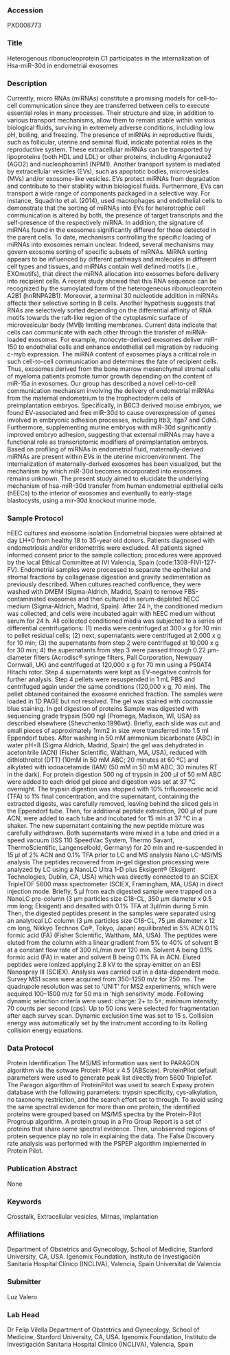 ### Accession
PXD008773

### Title
Heterogenous ribonucleoprotein C1 participates in the internalization of Hsa-miR-30d in endometrial exosomes

### Description
Currently, micro RNAs (miRNAs) constitute a promising models for cell-to-cell communication  since they are transferred between cells to execute essential roles in many processes. Their structure and size, in addition to various transport mechanisms, allow them to remain stable within various biological fluids, surviving in extremely adverse conditions, including low pH, boiling, and freezing. The presence of miRNAs in reproductive fluids, such as follicular, uterine and seminal fluid, indicate potential roles in the reproductive system. These extracellular miRNAs can be transported by lipoproteins (both HDL and LDL) or other proteins, including Argonaute2 (AGO2)  and nucleophosmin1 (NPM1). Another transport system is mediated by extracellular vesicles (EVs), such as apoptotic bodies, microvesicles (MVs) and/or exosome-like vesicles. EVs protect miRNAs from degradation and contribute to their stability within biological fluids. Furthermore, EVs can transport a wide range of components packaged in a selective way. For instance, Squadrito et al. (2014), used macrophages and endothelial cells to demonstrate that the sorting of miRNAs into EVs for heterotrophic cell communication is altered by both, the presence of target transcripts and the self-presence of the respectively miRNA. In addition, the signature of miRNAs found in the exosomes significantly differed for those detected in the parent cells. To date, mechanisms controlling the specific loading of miRNAs into exosomes remain unclear. Indeed, several mechanisms may govern exosome sorting of specific subsets of miRNAs. MiRNA sorting appears to be influenced by different pathways and molecules in different cell types and tissues, and miRNAs contain well defined motifs (i.e., EXOmotifs), that direct the miRNA allocation into exosomes before delivery into recipient cells. A recent study showed that this RNA sequence can be recognized by the sumoylated form of the heterogeneous ribonucleoprotein A2B1 (hnRNPA2B1). Moreover, a terminal 30 nucleotide addition in miRNAs affects their selective sorting in B cells. Another hypothesis suggests that RNAs are selectively sorted depending on the differential affinity of RNA motifs towards the raft-like region of the cytoplasmic surface of microvesicular body (MVB) limiting membranes. Current data indicate that cells can communicate with each other through the transfer of miRNA-loaded exosomes. For example, monocyte-derived exosomes deliver miR-150 to endothelial cells and enhance endothelial cell migration by reducing c-myb expression. The miRNA content of exosomes plays a critical role in such cell-to-cell communication and determines the fate of recipient cells. Thus, exosomes derived from the bone marrow mesenchymal stromal cells of myeloma patients promote tumor growth depending on the content of miR-15a in exosomes.  Our group has described a novel cell-to-cell communication mechanism involving the delivery of endometrial miRNAs from the maternal endometrium to the trophectoderm cells of preimplantation embryos. Specifically, in B6C3 derived mouse embryos, we found EV-associated and free miR-30d to cause  overexpression of genes involved in embryonic adhesion processes, including Itb3, Itga7 and Cdh5. Furthermore, supplementing murine embryos with miR-30d significantly improved embryo adhesion, suggesting that external miRNAs may have a functional role as transcriptomic modifiers of preimplantation embryos. Based on profiling of miRNAs in endometrial fluid, maternally-derived miRNAs are present within EVs in the uterine microenvironment. The internalization of maternally-derived exosomes has been visualized, but the mechanism by which miR-30d becomes incorporated into exosomes remains unknown. The present study aimed to elucidate the underlying mechanism of hsa-miR-30d transfer from human endometrial epithelial cells (hEECs) to the interior of exosomes and eventually to early-stage blastocysts, using a mir-30d knockout murine mode.

### Sample Protocol
hEEC cultures and exosome isolation  Endometrial biopsies were obtained at day LH+0 from healthy 18 to 35-year old donors. Patients diagnosed with endometriosis and/or endometritis were excluded. All patients signed informed consent prior to the sample collection; procedures were approved by the local Ethical Committee at IVI Valencia, Spain (code:1308-FIVI-127-FV). Endometrial samples were processed to separate the epithelial and stromal fractions by collagenase digestion and gravity sedimentation as previously described. When cultures reached confluence, they were washed with DMEM (Sigma-Aldrich, Madrid, Spain) to remove FBS-contaminated exosomes and then cultured in serum-depleted hECC medium (Sigma-Aldrich, Madrid, Spain). After 24 h, the conditioned medium was collected, and cells were incubated again with hEEC medium without serum for 24 h. All collected conditioned media was subjected to a series of differential centrifugations: (1) media were centrifuged at 300 x g for 10 min to pellet residual cells; (2) next, supernatants were centrifuged at 2,000 x g for 10 min; (3) the supernatants from step 2 were centrifuged at 10,000 x g for 30 min; 4) the supernatants from step 3 were passed through 0.22 µm-diameter filters (Acrodisc® syringe filters, Pall Corporation, Newquay Cornwall, UK) and centrifuged at 120,000 x g for 70 min using a P50AT4 Hitachi rotor. Step 4 supernatants were kept as EV-negative controls for further analysis. Step 4 pellets were resuspended in 1 mL PBS and centrifuged again under the same conditions (120,000 x g, 70 min). The pellet obtained contained the exosome enriched fraction. The samples were loaded in  1D PAGE but not resolved. The gel was stained with coomassie blue staining. In gel digestion of proteins  Sample was digested with sequencing grade trypsin (500 ng) (Promega, Madison, WI, USA) as described elsewhere {Shevchenko:1996wt}. Briefly, each slide was cut and small pieces of approximately 1mm2 in size were transferred into 1.5 ml Eppendorf tubes. After washing in 50 mM ammonium bicarbonate (ABC) in water pH=8 (Sigma Aldrich, Madrid, Spain) the gel was dehydrated in acetonitrile (ACN) (Fisher Scientific, Waltham, MA, USA), reduced with dithiothreitol (DTT) (10mM in 50 mM ABC; 20 minutes at 60 ºC) and alkylated with iodoacetamide (IAM) (50 mM in 50 mM ABC; 30 minutes RT in the dark). For protein digestion 500 ng of trypsin in 200 µl of 50 mM ABC were added to each dried gel piece and digestion was set at 37 °C overnight. The trypsin digestion was stopped with 10% trifluoroacetic acid (TFA) to 1% final concentration, and the supernatant, containing the extracted digests, was carefully removed, leaving behind the sliced gels in the Eppendorf tube. Then, for additional peptide extraction, 200 µl of pure ACN, were added to each tube and incubated for 15 min at 37 °C in a shaker. The new supernatant containing the new peptide mixture was carefully withdrawn. Both supernatants were mixed in a tube and dried in a speed vacuum (ISS 110 SpeedVac System, Thermo Savant, ThermoScientific, Langenselbold, Germany) for 20 min and re-suspended in 15 µl of 2% ACN and 0.1% TFA prior to LC and MS analysis Nano LC-MS/MS analysis The peptides recovered from in-gel digestion processing were analyzed by LC using a NanoLC Ultra 1-D plus Eksigent® (Eksigent Technologies, Dublin, CA, USA) which was directly connected to an SCIEX TripleTOF 5600 mass spectrometer (SCIEX, Framingham, MA, USA) in direct injection mode.  Briefly, 5 µl from each digested sample were trapped on a NanoLC pre-column (3 μm particles size C18-CL, 350 µm diameter x 0.5 mm long; Eksigent) and desalted with 0.1% TFA at 3µl/min during 5 min. Then, the digested peptides present in the samples were separated using an analytical LC column (3 μm particles size C18-CL, 75 µm diameter x 12 cm long, Nikkyo Technos Co®, Tokyo, Japan) equilibrated in 5% ACN 0.1% formic acid (FA) (Fisher Scientific, Waltham, MA, USA). The peptides were eluted from the column with a linear gradient from 5% to 40% of solvent B at a constant flow rate of 300 nL/min over 120 min. Solvent A being 0.1% formic acid (FA) in water and solvent B being 0.1% FA in ACN. Eluted peptides were ionized applying 2.8 kV to the spray emitter on an ESI Nanospray III (SCIEX). Analysis was carried out in a data-dependent mode. Survey MS1 scans were acquired from 350–1250 m/z for 250 ms. The quadrupole resolution was set to ‘UNIT’ for MS2 experiments, which were acquired 100–1500 m/z for 50 ms in ‘high sensitivity’ mode. Following dynamic selection criteria were used: charge: 2+ to 5+; minimum intensity; 70 counts per second (cps). Up to 50 ions were selected for fragmentation after each survey scan. Dynamic exclusion time was set to 15 s. Collision energy was automatically set by the instrument according to its Rolling collision energy equations.

### Data Protocol
Protein Identification  The MS/MS information was sent to PARAGON algorithm via the sotware Protein Pilot v 4.5 (ABSciex). ProteinPilot default parameters were used to generate peak list directly from 5600 TripleTof. The Paragon algorithm of ProteinPilot was used to search Expasy protein database with the following parameters: trypsin specificity, cys-alkylation, no taxonomy restriction, and the search effort set to through. To avoid using the same spectral evidence for more than one protein, the identified proteins were grouped based on MS/MS spectra by the Protein-Pilot Progroup algorithm. A protein group in a Pro Group Report is a set of proteins that share some spectral evidence. Then, unobserved regions of protein sequence play no role in explaining the data. The False Discovery rate analysis was performed with the PSPEP algorithm implemented in Protein Pilot.

### Publication Abstract
None

### Keywords
Crosstalk, Extracellular vesicles, Mirnas, Implantation

### Affiliations
Department of Obstetrics and Gynecology, School of Medicine, Stanford University, CA, USA. Igenomix Foundation, Instituto de Investigación Sanitaria Hospital Clínico (INCLIVA), Valencia, Spain
Universitat de Valencia

### Submitter
Luz Valero

### Lab Head
Dr Felip Vilella
Department of Obstetrics and Gynecology, School of Medicine, Stanford University, CA, USA. Igenomix Foundation, Instituto de Investigación Sanitaria Hospital Clínico (INCLIVA), Valencia, Spain


